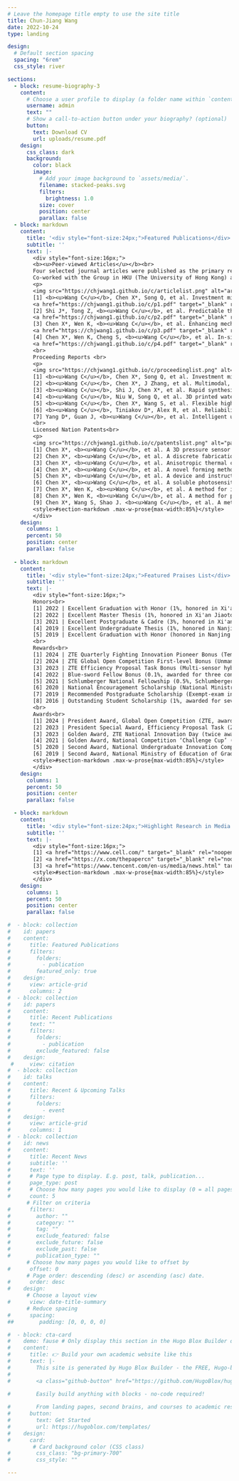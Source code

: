 ```yaml
---
# Leave the homepage title empty to use the site title
title: Chun-Jiang Wang
date: 2022-10-24
type: landing

design:
  # Default section spacing
  spacing: "6rem"
  css_style: river

sections:
  - block: resume-biography-3
    content:
      # Choose a user profile to display (a folder name within `content/authors/`)
      username: admin
      text: ""
      # Show a call-to-action button under your biography? (optional)
      button:
        text: Download CV
        url: uploads/resume.pdf
    design:
      css_class: dark
      background:
        color: black
        image:
          # Add your image background to `assets/media/`.
          filename: stacked-peaks.svg
          filters:
            brightness: 1.0
          size: cover
          position: center
          parallax: false         
  - block: markdown
    content:
      title: '<div style="font-size:24px;">Featured Publications</div>'
      subtitle: ''
      text: |-
        <div style="font-size:16px;">
        <b><u>Peer-viewed Articles</u></b><br>
        Four selected journal articles were published as the primary research outcomes.<br>
        Co-worked with the Group in HKU (The University of Hong Kong) and NTNU (Norwegian University of Science and Technology).<br>
        <p>
        <img src="https://chjwang1.github.io/c/articlelist.png" alt="articlelist"></p>
        [1]	<b><u>Wang C</u></b>, Chen X*, Song Q, et al. Investment micro–casting 3D printed multi–metamaterial for programmable multimodal biomimetic electronics. <b><i>Device</i></b> Cover Article (Issue 3, May 16, 2025, CellPress). 3, 100658 (2025). <a href="https://doi.org/10.1016/j.device.2024.100658" target="_blank" rel="noopener">https://doi.org/10.1016/j.device.2024.100658</a>
        <a href="https://chjwang1.github.io/c/p1.pdf" target="_blank" rel="noopener">📑Download</a> <br>
        [2]	Shi J*, Tong Z, <b><u>Wang C</u></b>, et al. Predictable thermoelectric performance of directly synthesized Bi0.5Sb1.5Te3 using laser powder bed fusion additive manufacturing. <b><i>Ceram. Int.</i></b> (JCR Q1, IF=5.1) 50, 2, 2921-2930 (2024). <a href="https://doi.org/10.1016/j.ceramint.2023.11.035" target="_blank" rel="noopener">https://doi.org/10.1016/j.ceramint.2023.11.035</a>
        <a href="https://chjwang1.github.io/c/p2.pdf" target="_blank" rel="noopener">📑Download</a> <br>
        [3]	Chen X*, Wen K, <b><u>Wang C</u></b>, et al. Enhancing mechanical strength of carbon fiber-epoxy interface through electro-wetting of fiber surface. <b><i>Compos. Part B Eng.</i></b> (JCR Q1, IF=12.7) 234, 109751 (2022). <a href="https://doi.org/10.1016/j.compositesb.2022.110368" target="_blank" rel="noopener">https://doi.org/10.1016/j.compositesb.2022.110368</a>
        <a href="https://chjwang1.github.io/c/p3.pdf" target="_blank" rel="noopener">📑Download</a> <br>
        [4]	Chen X*, Wen K, Cheng S, <b><u>Wang C</u></b>, et al. In-situ damage self-monitoring of fiber-reinforced composite by integrating self-powered ZnO nanowires decorated carbon fabric. <b><i>Compos. Part B Eng.</i></b> (JCR Q1, IF=12.7) 248, 110368 (2023). <a href="https://doi.org/10.1016/j.compositesb.2022.109751" target="_blank" rel="noopener">https://doi.org/10.1016/j.compositesb.2022.109751</a>
        <a href="https://chjwang1.github.io/c/p4.pdf" target="_blank" rel="noopener">📑Download</a> <br>
        <br>
        Proceeding Reports <br>
        <p>
        <img src="https://chjwang1.github.io/c/proceedinglist.png" alt="proceedinglist"></p>
        [1]	<b><u>Wang C</u></b>, Chen X*, Song Q, et al. Investment micro–casting 3D printed polymeric programmable metamaterials for biomimetic multimodal electronics. <b><i><a href="https://www.acs.org/events/fall.html"  target="_blank" rel="noopener">ACS Fall 2025. Oral</a></i></b>, Washington, DC, USA, August 17-21st (2025).<br>
        [2]	<b><u>Wang C</u></b>, Chen X*, J Zhang, et al. Multimodal, neurological, programmable multi-metamaterial bioelectronics via investment micro–casting mediated 3D printing. International Workshop on Bionic Engineering & Plenary Meetings of ISO/TC 266 Biomimetics (<b><i><a href="http://iwbe2025.huicekeji.com/En/Default" target="_blank" rel="noopener">IWBE 2025. Oral</a></i></b>), Vienna, Austria, September 23-27th (2025).<br>
        [3]	<b><u>Wang C</u></b>, Shi J, Chen X*, et al. Rapid synthesis and fabrication of thermoelectric pile using laser-regulated forming technique. Proceedings of the 15th International Conference on Frontiers of Design and Manufacturing (<b><i><a href="https://www.cmes.org/2e7909094b5d4f4e8acb4aa87fce5281.html" target="_blank" rel="noopener">ICFDM 2022. Poster</a></i></b>), Changchun, Jilin, China, August 17-19th (2022).<br>
        [4]	<b><u>Wang C</u></b>, Niu W, Song Q, et al. 3D printed water–soluble UV photopolymer for flexible sensor with sacrificial scaffolds and indirect molding. Proceedings of The 16th IEEE International Conference on Nano/Micro Engineered & Molecular Systems (<b><i><a href="https://ieeexplore.ieee.org/document/9451389" target="_blank" rel="noopener">IEEE NEMS 2021. Oral</a></i></b>), Xiamen, Fujian, China, pp. 478–479 (2021).<br>
        [5]	<b><u>Wang C</u></b>, Chen X*, Wang S, et al. Flexible high-performed piezoelectric nanocomposite and its structural application. Proceedings of the 14th International Conference on Frontiers of Design and Manufacturing (<b><i><a href="https://mm.scimeeting.cn/en/web/index/186" target="_blank" rel="noopener">ICFDM 2020. Poster</a></i></b>), Xi’an, Shaanxi, China, September 12-14th (2020).<br>
        [6]	<b><u>Wang C</u></b>, Tiniakov D*, Alex R, et al. Reliability simulation and optimization of multilayered pump system on the base of discrete-time Markov chain. Proceedings of the 5th International Conference on mechanical and equipment reliability design (<b><i><a href="https://cca.nuaa.edu.cn/list/01_docu./03256" target="_blank" rel="noopener">ICMER 2019. Oral</a></i></b>), Nanjing, Jiangsu, China, March 6-8th (2019).<br>
        [7]	Yang D*, Guan J, <b><u>Wang C</u></b>, et al. Intelligent upgrade and practice of the small batch, multiple varieties production for sever assembly and package in ZTE-Binjiang Factory. MBA Collection of Management Case Research Center of Guanghua School of Management (<b><i><a href="https://www.gsm.pku.edu.cn/case/dzalk.htm" target="_blank" rel="noopener">MBA E-cases 2024</a></i></b>), PKU, Beijing, China, June 23rd (2024).<br>
        <br>
        Licensed Nation Patents<br>
        <p>
        <img src="https://chjwang1.github.io/c/patentslist.png" alt="patentslist"></p>
        [1]	Chen X*, <b><u>Wang C</u></b>, et al. A 3D pressure sensor based on 3D printing template method and its preparation method. <a href="https://www.innojoy.com/patent/patent.html?docno=CN202011642025.3&pnmno=CN112848269A&trsdb=fmzl&showList=true" target="_blank" rel="noopener">CN-ZL:202011642025.3 (2022)</a>  <a href="https://chjwang1.github.io/c/l1.pdf" target="_blank" rel="noopener">📑Download</a> <br>
        [2]	Chen X*, <b><u>Wang C</u></b>, et al. A discrete fabrication method of two-dimensional nano-aerogel with designable three-dimensional structure. <a href="https://www.innojoy.com/patent/patent.html?docno=CN202110475777.3&pnmno=CN113289558A&trsdb=fmzl&showList=true" target="_blank" rel="noopener">CN-ZL:202110475777.3 (2022)</a> <a href="https://chjwang1.github.io/c/l2.pdf" target="_blank" rel="noopener">📑Download</a> <br>
        [3]	Chen X*, <b><u>Wang C</u></b>, et al. Anisotropic thermal conductive flexible piezoelectric sensor and its micro-fabrication. <a href="https://www.innojoy.com/patent/patent.html?docno=CN202110562500.4&pnmno=CN113337000B&trsdb=fmsq&showList=true" target="_blank" rel="noopener">CN-ZL: 202110562500.4 (2021)</a> <a href="https://chjwang1.github.io/c/l3.pdf" target="_blank" rel="noopener">📑Download</a> <br>
        [4]	Chen X*, <b><u>Wang C</u></b>, et al. A novel forming method for metal-based metamaterial electronics based on indirect additive manufacturing. <a href="https://www.innojoy.com/patent/patent.html?docno=CN202110562340.3&pnmno=CN113351827B&trsdb=fmsq&showList=true" target="_blank" rel="noopener">CN-ZL:202110562340.3 (2021)</a> <a href="https://chjwang1.github.io/c/l4.pdf" target="_blank" rel="noopener">📑Download</a> <br>
        [5]	Chen X*, <b><u>Wang C</u></b>, et al. A device and instructed method for solid-liquid exchange of residuals in micropores. <a href="https://www.innojoy.com/patent/patent.html?docno=CN202110581806.4&pnmno=CN113372502A&trsdb=fmzl&showList=true" target="_blank" rel="noopener">CN-ZL: 202110581806.4 (2021)</a> <a href="https://chjwang1.github.io/c/l5.pdf" target="_blank" rel="noopener">📑Download</a> <br>
        [6]	Chen X*, <b><u>Wang C</u></b>, et al. A soluble photosensitive resin and its preparation and curing method for suppressing layer patterns. <a href="https://www.innojoy.com/patent/patent.html?docno=CN202011639304.4&pnmno=CN112778447A&trsdb=fmzl&showList=true" target="_blank" rel="noopener">CN-ZL: 202011639304.4 (2021)</a> <a href="https://chjwang1.github.io/c/l6.pdf" target="_blank" rel="noopener">📑Download</a> <br>
        [7]	Chen X*, Wen K, <b><u>Wang C</u></b>, et al. A method for improving the performance of fiber resin-based composite material. <a href="https://www.innojoy.com/patent/patent.html?docno=CN202111023062.0&pnmno=CN113583268B&trsdb=fmsq&showList=true" target="_blank" rel="noopener">CN-ZL: 202111023062.0 (2021)</a> <a href="https://chjwang1.github.io/c/l7.pdf" target="_blank" rel="noopener">📑Download</a> <br>
        [8]	Chen X*, Wen K, <b><u>Wang C</u></b>, et al. A method for preparing fiber composite material with high interface strength. <a href="https://www.innojoy.com/patent/patent.html?docno=CN202111008986.3&pnmno=CN113638228A&trsdb=fmzl&showList=true" target="_blank" rel="noopener">CN-ZL:202111008986.3 (2021)</a> <a href="https://chjwang1.github.io/c/l8.pdf" target="_blank" rel="noopener">📑Download</a> <br>
        [9]	Chen X*, Wang S, Shao J. <b><u>Wang C</u></b>, et al. A method for preparing flexible transparent conductive films based on micro-stereolithography. <a href="https://www.innojoy.com/patent/patent.html?docno=CN202011640019.4&pnmno=CN112768141A&trsdb=fmzl&showList=true" target="_blank" rel="noopener">CN-ZL: 202011640019.4 (2021)</a> <a href="https://chjwang1.github.io/c/l9.pdf" target="_blank" rel="noopener">📑Download</a> <br>
        <style>#section-markdown .max-w-prose{max-width:85%}</style>
        </div>
    design:
      columns: 1
      percent: 50
      position: center
      parallax: false
 
  - block: markdown
    content:
      title: '<div style="font-size:24px;">Featured Praises List</div>'
      subtitle: ''
      text: |-
        <div style="font-size:16px;">
        Honors<br>
        [1] 2022 | Excellent Graduation with Honor (1%, honored in Xi'an Jiaotong University) <a href="https://chjwang1.github.io/c/honor1.jpg" target="_blank" rel="noopener">Certificate</a> <br>
        [2] 2022 | Excellent Master Thesis (1%, honored in Xi'an Jiaotong University) <a href="https://gs.xjtu.edu.cn/info/1187/8982.htm" target="_blank" rel="noopener">Certificate</a> <br>
        [3] 2021 | Excellent Postgraduate & Cadre (3%, honored in Xi'an Jiaotong University) <a href="https://chjwang1.github.io/c/honor3.jpg" target="_blank" rel="noopener">Certificate</a> <br>
        [4] 2019 | Excellent Undergraduate Thesis (1%, honored in Nanjing University of Aeronautics and Astronatics) <a href="https://aao.nuaa.edu.cn/_t2299/2019/0701/c19045a171711/page.htm" target="_blank" rel="noopener">Certificate</a><br>
        [5] 2019 | Excellent Graduation with Honor (honored in Nanjing University of Aeronautics and Astronatics) <a href="https://cca.nuaa.edu.cn/_s146/_t862/4769/list.psp" target="_blank" rel="noopener">Certificate</a> <br>
        <br>
        Rewards<br>
        [1] 2024 | ZTE Quarterly Fighting Innovation Pioneer Bonus (Temperature wireless sensing system benefits production equipment status detection) <a href="https://chjwang1.github.io/c/reward1.jpg" target="_blank" rel="noopener">Certificate</a> <br>
        [2] 2024 | ZTE Global Open Competition First-level Bonus (Unmanned inspection system for packagment line with intelligent operation and real-time maintenance) <a href="" target="_blank" rel="noopener">Certificate</a> <br>
        [3] 2023 | ZTE Efficiency Proposal Task Bonus (Multi-sensor hybrid packaging product intelligent scheduling system) <a href="https://chjwang1.github.io/c/reward2.jpg" target="_blank" rel="noopener">Certificate</a> <br>
        [4] 2022 | Blue-sword Fellow Bonus (0.1%, awarded for three consecutive years, ZTE) <a href="https://chjwang1.github.io/c/reward3.jpg" target="_blank" rel="noopener">Certificate</a> <br>
        [5] 2021 | Schlumberger National Fellowship (0.5%, Schlumberger Foundation) <a href="https://chjwang1.github.io/c/reward4.jpg" target="_blank" rel="noopener">Certificate</a> <br> 
        [6] 2020 | National Encouragement Scholarship (National Ministry of Education) <a href="https://chjwang1.github.io/c/reward.jpg" target="_blank" rel="noopener">Certificate</a> <br>
        [7] 2019 | Recommended Postgraduate Scholarship (Exempt-exam in the admission) <a href="https://yz.xjtu.edu.cn/2019tmmd.pdf" target="_blank" rel="noopener">Certificate</a> <br>
        [8] 2016 | Outstanding Student Scholarship (1%, awarded for seven consecutive years) <a href="https://chjwang1.github.io/c/reward5.png" target="_blank" rel="noopener">Certificate</a> <br>
        <br>
        Awards<br>
        [1] 2024 | President Award, Global Open Competition (ZTE, awarder: president Mr. Jianming Yang) <a href="" target="_blank" rel="noopener">Certificate</a> <br>
        [2] 2023 | President Special Award, Efficiency Proposal Task (ZTE, awarder: vice president Mr. Guoxing Ding) <a href="https://chjwang1.github.io/c/award2.jpg" target="_blank" rel="noopener">Certificate</a> <br>
        [3] 2023 | Golden Award, ZTE National Innovation Day (twice awarded) <a href="https://chjwang1.github.io/c/award3.jpg" target="_blank" rel="noopener">Certificate</a> <br>
        [4] 2021 | Golden Award, National Competition ‘Challenge Cup’ (4/379, the 13th National Competition of Academic & Technological Works, Xi'an, Shaanxi Province, China) <a href="https://chjwang1.github.io/c/award4.png" target="_blank" rel="noopener">Certificate</a> <br>
        [5] 2020 | Second Award, National Undergraduate Innovation Competition (Mechanical Engineering Innovation and Creativity Competition, Yantai, Shandong Province, China) <a href="https://chjwang1.github.io/c/award5.jpg" target="_blank" rel="noopener">Certificate</a> <br>
        [6] 2019 | Second Award, National Ministry of Education of Graduation Dissertation Competition <a href="https://chjwang1.github.io/c/award6.jpg" target="_blank" rel="noopener">Certificate</a> <br>
        <style>#section-markdown .max-w-prose{max-width:85%}</style>
        </div>
    design:
      columns: 1
      percent: 50
      position: center
      parallax: false

  - block: markdown
    content:
      title: '<div style="font-size:24px;">Highlight Research in Media Reports</div>'
      subtitle: ''
      text: |-
        <div style="font-size:16px;">
        [1] <a href="https://www.cell.com/" target="_blank" rel="noopener">Cell Press</a> | <a href="https://mp.weixin.qq.com/s/JZcwoTF9_DqdBhmDQuCa8Q" target="_blank" rel="noopener">https://mp.weixin.qq.com/s/JZcwoTF9_DqdBhmDQuCa8Q</a> <br>
        [2] <a href="https://x.com/thepapercn" target="_blank" rel="noopener">The Paper</a> | <a href="https://m.thepaper.cn/newsDetail_forward_29947549" target="_blank" rel="noopener">https://m.thepaper.cn/newsDetail_forward_29947549</a> <br>
        [3] <a href="https://www.tencent.com/en-us/media/news.html" target="_blank" rel="noopener">Tencent News</a> | <a href="https://news.qq.com/rain/a/20250116A078JY00?suid=&media_id=" target="_blank" rel="noopener">https://news.qq.com/rain/a/20250116A078JY00?suid=&media_id=</a> <br>
        <style>#section-markdown .max-w-prose{max-width:85%}</style>
        </div>
    design:
      columns: 1
      percent: 50
      position: center
      parallax: false

#  - block: collection
#    id: papers
#    content:
#      title: Featured Publications
#      filters:
#        folders:
#          - publication
#        featured_only: true
#    design:
#      view: article-grid
#      columns: 2
#  - block: collection
#    id: papers
#    content:
#      title: Recent Publications
#      text: ""
#      filters:
#        folders:
#          - publication
#        exclude_featured: false
#    design:
 #     view: citation
#  - block: collection
#    id: talks
#    content:
#      title: Recent & Upcoming Talks
#      filters:
#        folders:
#          - event
#    design:
#      view: article-grid
#      columns: 1
#  - block: collection
#    id: news
#    content:
#      title: Recent News
#      subtitle: ''
#      text: ''
#      # Page type to display. E.g. post, talk, publication...
#      page_type: post
#      # Choose how many pages you would like to display (0 = all pages)
#      count: 5
      # Filter on criteria
#      filters:
#        author: ""
#        category: ""
#        tag: ""
#        exclude_featured: false
#        exclude_future: false
#        exclude_past: false
#        publication_type: ""
      # Choose how many pages you would like to offset by
#      offset: 0
      # Page order: descending (desc) or ascending (asc) date.
#      order: desc
#    design:
      # Choose a layout view
#      view: date-title-summary
      # Reduce spacing
#      spacing:
##        padding: [0, 0, 0, 0]

#  - block: cta-card
#    demo: fause # Only display this section in the Hugo Blox Builder demo site
#    content:
#      title: 👉 Build your own academic website like this
#      text: |-
#        This site is generated by Hugo Blox Builder - the FREE, Hugo-based open source website builder trusted by 250,000+ academics like you.
#
#        <a class="github-button" href="https://github.com/HugoBlox/hugo-blox-builder" data-color-scheme="no-preference: light; light: light; dark: dark;" data-icon="octicon-star" data-size="large" data-show-count="true" aria-label="Star HugoBlox/hugo-blox-builder on GitHub">Star</a>

#        Easily build anything with blocks - no-code required!
        
#        From landing pages, second brains, and courses to academic resumés, conferences, and tech blogs.
#      button:
#        text: Get Started
#        url: https://hugoblox.com/templates/
#    design:
#      card:
        # Card background color (CSS class)
#        css_class: "bg-primary-700"
#        css_style: ""

---
```

